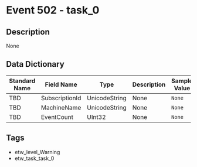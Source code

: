 # Event 502 - task_0

## Description
None

## Data Dictionary
|Standard Name|Field Name|Type|Description|Sample Value|
|---|---|---|---|---|
|TBD|SubscriptionId|UnicodeString|None|`None`|
|TBD|MachineName|UnicodeString|None|`None`|
|TBD|EventCount|UInt32|None|`None`|

## Tags
* etw_level_Warning
* etw_task_task_0